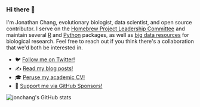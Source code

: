 ### Hi there 👋

I'm Jonathan Chang, evolutionary biologist, data scientist, and open source contributor. I serve on the [Homebrew Project Leadership Committee](https://brew.sh/) and maintain several [R](https://cran.r-project.org/package=fishtree) and [Python](https://pypi.org/project/tact/) packages, as well as [big data resources](https://fishtreeoflife.org) for biological research. Feel free to reach out if you think there's a collaboration that we'd both be interested in.

* 🐦 [Follow me on Twitter!](https://twitter.com/intent/follow?original_referer=https%3A%2F%2Fgithub.com%2Fjonchang&screen_name=chang_jon)
* ✍️ [Read my blog posts!](https://jonathanchang.org/blog/)
* 🎓 [Peruse my academic CV!](https://jonathanchang.org/vita/)
* 💸 [Support me via GitHub Sponsors!](https://github.com/sponsors/jonchang)

![jonchang's GitHub stats](https://github-readme-stats.vercel.app/api?username=jonchang&count_private=true&show_icons=true&hide_rank=true)
